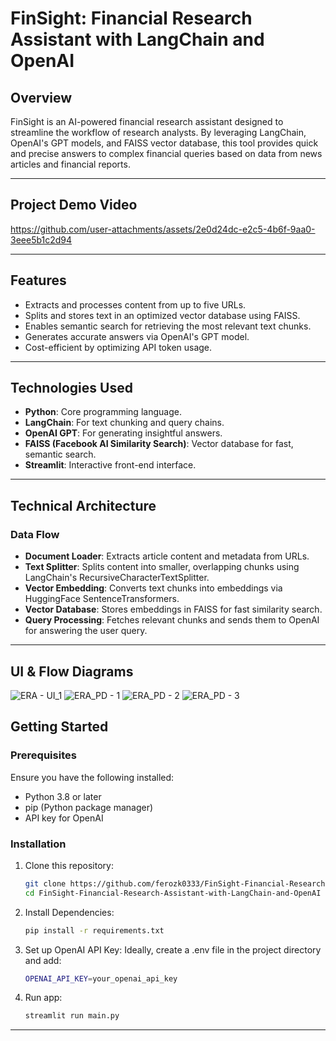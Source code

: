 # **FinSight: Financial Research Assistant with LangChain and OpenAI**

## **Overview**  
FinSight is an AI-powered financial research assistant designed to streamline the workflow of research analysts. By leveraging LangChain, OpenAI's GPT models, and FAISS vector database, this tool provides quick and precise answers to complex financial queries based on data from news articles and financial reports.

---

## **Project Demo Video**
https://github.com/user-attachments/assets/2e0d24dc-e2c5-4b6f-9aa0-3eee5b1c2d94


---

## **Features**  
- Extracts and processes content from up to five URLs.  
- Splits and stores text in an optimized vector database using FAISS.  
- Enables semantic search for retrieving the most relevant text chunks.  
- Generates accurate answers via OpenAI's GPT model.  
- Cost-efficient by optimizing API token usage.

---

## **Technologies Used**  
- **Python**: Core programming language.  
- **LangChain**: For text chunking and query chains.  
- **OpenAI GPT**: For generating insightful answers.  
- **FAISS (Facebook AI Similarity Search)**: Vector database for fast, semantic search.  
- **Streamlit**: Interactive front-end interface.  

---



## **Technical Architecture**  
### **Data Flow**
- **Document Loader**: Extracts article content and metadata from URLs.
- **Text Splitter**: Splits content into smaller, overlapping chunks using LangChain's RecursiveCharacterTextSplitter.
- **Vector Embedding**: Converts text chunks into embeddings via HuggingFace SentenceTransformers.
- **Vector Database**: Stores embeddings in FAISS for fast similarity search.
- **Query Processing**: Fetches relevant chunks and sends them to OpenAI for answering the user query.

---

## **UI & Flow Diagrams**
![ERA - UI_1](https://github.com/user-attachments/assets/6cd12ec4-1889-4747-9831-de2db00715b8)
![ERA_PD - 1](https://github.com/user-attachments/assets/19ee8b36-2ec5-4af2-a632-3f418bec0292)
![ERA_PD - 2](https://github.com/user-attachments/assets/a5d23cd8-a7cb-45fd-be6d-1aaddffbe8cc)
![ERA_PD - 3](https://github.com/user-attachments/assets/e4a244cb-e4a0-4f72-a504-68c7b17173bc)

## **Getting Started**  

### **Prerequisites**  
Ensure you have the following installed:
- Python 3.8 or later  
- pip (Python package manager)  
- API key for OpenAI  

### **Installation**  
1. Clone this repository:
   ```bash
   git clone https://github.com/ferozk0333/FinSight-Financial-Research-Assistant-with-LangChain-and-OpenAI.git
   cd FinSight-Financial-Research-Assistant-with-LangChain-and-OpenAI
   ```
2. Install Dependencies:
   ```bash
   pip install -r requirements.txt
   ```
3. Set up OpenAI API Key:
   Ideally, create a .env file in the project directory and add:
   ```bash
   OPENAI_API_KEY=your_openai_api_key
   ```
4. Run app:
   ```bash
   streamlit run main.py
   ```

---






